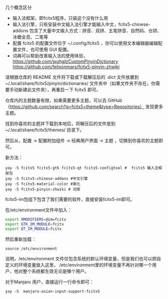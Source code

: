 
几个概念区分
- 输入法框架，即fcitx5程序，只装这个没有什么用
- 输入法引擎，只有安装中文输入法引擎才能输入中文，fcitx5-chinese-addons 包含了大量中文输入方式：拼音、双拼、五笔拼音、自然码、仓颉、冰蟾全息、二笔等
- 配置  fcitx5 的配置文件位于 ~/.config/fcitx5 ，你可以使用文本编辑器编辑配置文件，也可使用 GUI 配置。
- 词典可以帮助改善输入法的使用体验，https://github.com/wuhgit/CustomPinyinDictionary https://github.com/felixonmars/fcitx5-pinyin-zhwiki


请根据仓库的 README 文件将下载或下载解压后的 .dict 文件放置到 ~/.local/share/fcitx5/pinyin/dictionaries/ 文件夹中（如果文件夹不存在，你需要手动新建此文件夹），再重启一下 fcitx5 即可。


仓库内的主题数量有限，如果需要更多主题，可以去 GitHub （https://github.com/search?q=fcitx5+theme&type=Repositories） 发现更多主题。

找到你喜欢的主题并下载到本地后，将解压后的文件放到 ~/.local/share/fcitx5/themes/ 目录下。

然后从，配置 -> 配置附加组件 -> 经典用户界面 -> 主题 ，切换到你喜欢的主题即可。



新方法：

```
yay -S fcitx5 fcitx5-gtk fcitx5-qt fcitx5-configtool #  fcitx5 输入法框架包
yay -S fcitx5-chinese-addons #中文引擎
yay -S fcitx5-material-color #美化
yay -S fcitx5-pinyin-zhwiki # 词库
```

fcitx5-im包组下包含了我们需要的软件，直接安装fcitx5-im即可。

在/etc/environment文件中加入：

```sh
export XMODIFIERS=@im=fcitx
export GTK_IM_MODULE=fcitx
export QT_IM_MODULE=fcitx
```

然后重新加载：

```
source /etc/environment
```

说明，/etc/environment 文件仅包含系统的默认环境变量，但是我们也可以把自定义的环境变量放入这里， /etc/environment里的环境变量不再针对哪一个用户，他对整个系统都生效无论是哪个用户。


对于Manjaro 用户，直接运行一行命令即可：
```
yay -S  manjaro-asian-input-support-fcitx5
```